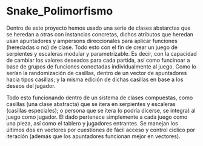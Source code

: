 # Snake_Polimorfismo

Dentro de este proyecto hemos usado una serie de clases abstarctas que se heredan a otras con instancias concretas, dichos atributos que heredan usan apuntadores y ampersons direccionales para aplicar funciones (heredadas o no) de clase. Todo esto con el fin de crear un juego de serpientes y escaleras modular y parametrizable. Es decir, con la capacidad de cambiar los valores deseados para cada partida, así como funcinoar a base de grupos de funciones conectadas individualmente al juego. Como lo serían la randomización de casillas, dentro de un vector de apuntadores hacia tipos casillas; y la misma edición de dichas casillas en base a los deseos del jugador. 


Todo esto funcionando dentro de un sistema de clases compuestas, como casillas (una clase abstracta) que se itera en serpientes y escaleras (casillas especiales); o persona que se itera (o podría dicerse, se integra) al juego como jugador. El dado pertenece simplemente a cada juego como una pieza, así como el tablero y jugadores entrantes. Se manejan los últimos dos en vectores por cuestiones de fácil acceso y control ciclico por iteración (además que los apuntadores funcionan mejor en vectores).

